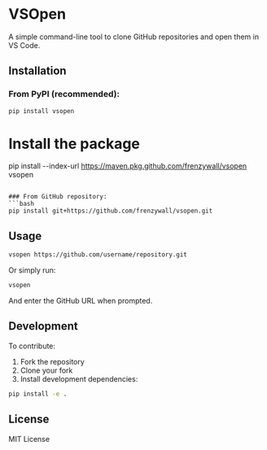 # VSOpen

A simple command-line tool to clone GitHub repositories and open them in VS Code.

## Installation

### From PyPI (recommended):
```bash
pip install vsopen
```

# Install the package
pip install --index-url https://maven.pkg.github.com/frenzywall/vsopen vsopen
```

### From GitHub repository:
```bash
pip install git+https://github.com/frenzywall/vsopen.git
```

## Usage

```bash
vsopen https://github.com/username/repository.git
```

Or simply run:

```bash
vsopen
```

And enter the GitHub URL when prompted.

## Development
To contribute:
1. Fork the repository
2. Clone your fork
3. Install development dependencies:
```bash
pip install -e .
```

## License
MIT License
